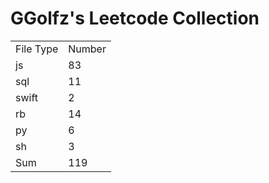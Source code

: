 # GGolfz's Leetcode Collection

<table><tr><td>File Type</td><td>Number</td></tr><tr><td>js</td><td>83</td></tr><tr><td>sql</td><td>11</td></tr><tr><td>swift</td><td>2</td></tr><tr><td>rb</td><td>14</td></tr><tr><td>py</td><td>6</td></tr><tr><td>sh</td><td>3</td></tr><tr><td>Sum</td><td>119</td></tr></table>